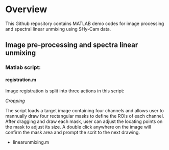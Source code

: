 # Overview 
This Github repository contains MATLAB demo codes for image processing and spectral linear unmixing
using SHy-Cam data.

## Image pre-processing and spectra linear unmixing
### Matlab script:

#### registration.m

Image registration is split into three actions in this script:

*Cropping*

The script loads a target image containing four channels and allows user
to mannually draw four rectangular masks to define the ROIs of each channel.
After dragging and draw each mask, user can adjust the locating points on the 
mask to adjust its size.  A double click anywhere on the image will confirm
the mask area and prompt the scrit to the next drawing.

* linearunmixing.m
 